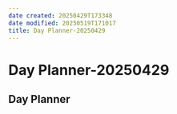 ```yaml
---
date created: 20250429T173348
date modified: 20250519T171017
title: Day Planner-20250429
---
```


# Day Planner-20250429

## Day Planner
